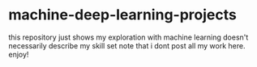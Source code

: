 # machine-deep-learning-projects
this repository just shows my exploration with machine learning doesn't necessarily describe my skill set
note that i dont post all my work here.
enjoy!
